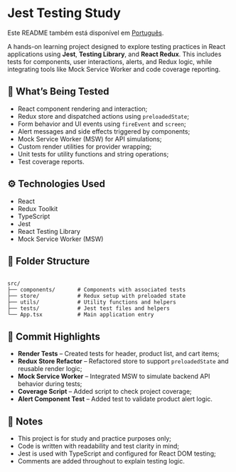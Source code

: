<h1>Jest Testing Study</h1>
<p>
  Este README também está disponível em <a href="./README.pt-br.md">Português</a>.
</p>
<p>
  A hands-on learning project designed to explore testing practices in React applications using <strong>Jest</strong>, <strong>Testing Library</strong>, and <strong>React Redux</strong>. This includes tests for components, user interactions, alerts, and Redux logic, while integrating tools like Mock Service Worker and code coverage reporting.
</p>
<h2>🧪 What’s Being Tested</h2>
<ul>
  <li>React component rendering and interaction;</li>
  <li>Redux store and dispatched actions using <code>preloadedState</code>;</li>
  <li>Form behavior and UI events using <code>fireEvent</code> and <code>screen</code>;</li>
  <li>Alert messages and side effects triggered by components;</li>
  <li>Mock Service Worker (MSW) for API simulations;</li>
  <li>Custom render utilities for provider wrapping;</li>
  <li>Unit tests for utility functions and string operations;</li>
  <li>Test coverage reports.</li>
</ul>
<h2>⚙️ Technologies Used</h2>
<ul>
  <li>React</li>
  <li>Redux Toolkit</li>
  <li>TypeScript</li>
  <li>Jest</li>
  <li>React Testing Library</li>
  <li>Mock Service Worker (MSW)</li>
</ul>
<h2>📂 Folder Structure</h2>
<pre><code>
src/
├── components/       # Components with associated tests
├── store/            # Redux setup with preloaded state
├── utils/            # Utility functions and helpers
├── tests/            # Jest test files and helpers
└── App.tsx           # Main application entry
</code></pre>
<h2>📌 Commit Highlights</h2>
<ul>
  <li><strong>Render Tests</strong> – Created tests for header, product list, and cart items;</li>
  <li><strong>Redux Store Refactor</strong> – Refactored store to support <code>preloadedState</code> and reusable render logic;</li>
  <li><strong>Mock Service Worker</strong> – Integrated MSW to simulate backend API behavior during tests;</li>
  <li><strong>Coverage Script</strong> – Added script to check project coverage;</li>
  <li><strong>Alert Component Test</strong> – Added test to validate product alert logic.</li>
</ul>
<h2>📝 Notes</h2>
<ul>
  <li>This project is for study and practice purposes only;</li>
  <li>Code is written with readability and test clarity in mind;</li>
  <li>Jest is used with TypeScript and configured for React DOM testing;</li>
  <li>Comments are added throughout to explain testing logic.</li>
</ul>
